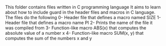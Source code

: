 This folder contains files written in C programming language
It aims to learn about how to include guard in the header files and macros in C language. The files do the following
0- Header file that defines a macro named SIZE
1- Header file that defines a macro name PI
2- Prints the name of the file it was compiled from
3- Function-like macro ABS(x) that computes the absolute value of a number x
4- Function-like macro SUM(x, y) that computes the sum of the numbers x and y
